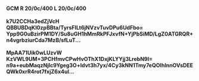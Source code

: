 #### GCM R 20/0c/400 L 20/0c/400
**k7U2CCHa3edZjVcH**<br/>**QBBUBDqKI0zpBBta/TyrsFILt6jNVzvTuvDPu6UdFbo=**<br/>**Ypp9G0uBzirPM1DY/Su8uGH1hMmRkPFJxvfN+YjPbSiMD/LgZ0ATGRQR+n4vgrbziurCda7MzB/sfLuT...**<br/><br/>
**MpAA71Uik0wLUzvW**<br/>**KzVWL9UM+3PCHfmvCPwHvOThX1DxjKLYYjj3LrebN9I=**<br/>**n9a+eubMaqzNjIc9Ygeg3O+ldvt3h7yx/4Cy3kNN1Tmy7eQOlhlnnOVsDEEQWk0xrR4rot7fxjZ6x4ul...**